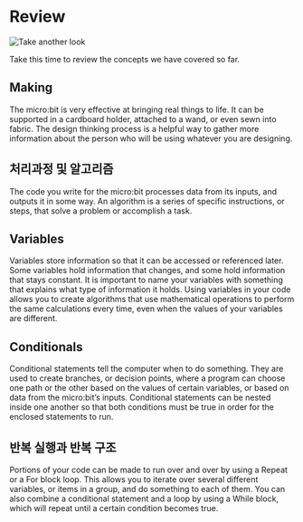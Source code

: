 # Review

![Take another look](/static/courses/csintro/miniproject/review.png)

Take this time to review the concepts we have covered so far.

## Making

The micro:bit is very effective at bringing real things to life. It can be supported in a cardboard holder, attached to a wand, or even sewn into fabric. The design thinking process is a helpful way to gather more information about the person who will be using whatever you are designing.

## 처리과정 및 알고리즘

The code you write for the micro:bit processes data from its inputs, and outputs it in some way. An algorithm is a series of specific instructions, or steps, that solve a problem or accomplish a task.

## Variables

Variables store information so that it can be accessed or referenced later. Some variables hold information that changes, and some hold information that stays constant. It is important to name your variables with something that explains what type of information it holds. Using variables in your code allows you to create algorithms that use mathematical operations to perform the same calculations every time, even when the values of your variables are different.

## Conditionals

Conditional statements tell the computer when to do something. They are used to create branches, or decision points, where a program can choose one path or the other based on the values of certain variables, or based on data from the micro:bit’s inputs. Conditional statements can be nested inside one another so that both conditions must be true in order for the enclosed statements to run.

## 반복 실행과 반복 구조

Portions of your code can be made to run over and over by using a Repeat or a For block loop. This allows you to iterate over several different variables, or items in a group, and do something to each of them. You can also combine a conditional statement and a loop by using a While block, which will repeat until a certain condition becomes true.